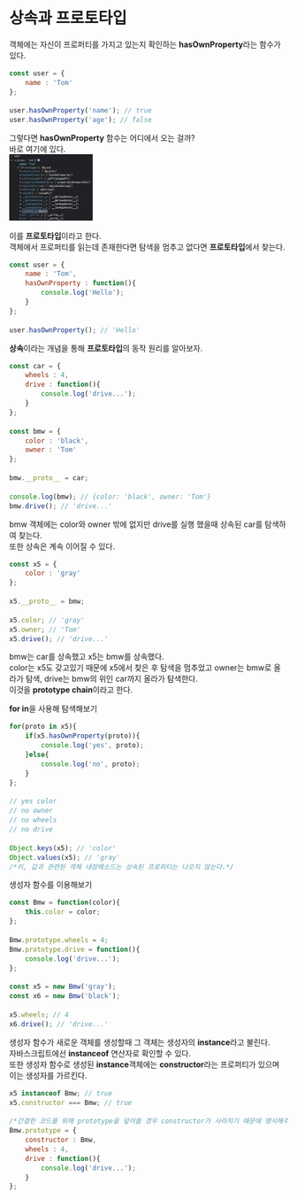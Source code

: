 상속과 프로토타입
=============

객체에는 자신이 프로퍼티를 가지고 있는지 확인하는 **hasOwnProperty**라는 함수가 있다.
```javascript
const user = {
    name : 'Tom'
};

user.hasOwnProperty('name'); // true
user.hasOwnProperty('age'); // false
```
그렇다면 **hasOwnProperty** 함수는 어디에서 오는 걸까?   
바로 여기에 있다.   
<img src = "../img/prototype.png" width = "30%" height = "30%">   

이를 **프로토타입**이라고 한다.   
객체에서 프로퍼티를 읽는데 존재한다면 탐색을 멈추고 없다면 **프로토타입**에서 찾는다.
```javascript
const user = {
    name : 'Tom',
    hasOwnProperty : function(){
        console.log('Hello');
    }
};

user.hasOwnProperty(); // 'Hello'
```
   
**상속**이라는 개념을 통해 **프로토타입**의 동작 원리를 알아보자.
```javascript
const car = {
    wheels : 4,
    drive : function(){
        console.log('drive...');
    }
};

const bmw = {
    color : 'black',
    owner : 'Tom'
};

bmw.__proto__ = car;

console.log(bmw); // {color: 'black', owner: 'Tom'}
bmw.drive(); // 'drive...'
```
bmw 객체에는 color와 owner 밖에 없지만 drive를 실행 했을때 상속된 car를 탐색하여 찾는다.   
또한 상속은 계속 이어질 수 있다.
```javascript
const x5 = {
    color : 'gray'
};

x5.__proto__ = bmw;

x5.color; // 'gray'
x5.owner; // 'Tom'
x5.drive(); // 'drive...'
```
bmw는 car를 상속했고 x5는 bmw를 상속했다.   
color는 x5도 갖고있기 때문에 x5에서 찾은 후 탐색을 멈추었고 owner는 bmw로 올라가 탐색, drive는 bmw의 위인 car까지 올라가 탐색한다.   
이것을 **prototype chain**이라고 한다.   

**for in**을 사용해 탐색해보기
```javascript
for(proto in x5){
    if(x5.hasOwnProperty(proto)){
        console.log('yes', proto);
    }else{
        console.log('no', proto);
    }
};

// yes color
// no owner
// no wheels
// no drive

Object.keys(x5); // 'color'
Object.values(x5); // 'gray'
/*키, 값과 관련된 객체 내장메소드는 상속된 프로퍼티는 나오지 않는다.*/
```

생성자 함수를 이용해보기
```javascript
const Bmw = function(color){
    this.color = color;
};

Bmw.prototype.wheels = 4;
Bmw.prototype.drive = function(){
    console.log('drive...');
};

const x5 = new Bmw('gray');
const x6 = new Bmw('black');

x5.wheels; // 4
x6.drive(); // 'drive...'
```
생성자 함수가 새로운 객체를 생성할때 그 객체는 생성자의 **instance**라고 불린다.   
자바스크립트에선 **instanceof** 연산자로 확인할 수 있다.   
또한 생성자 함수로 생성된 **instance**객체에는 **constructor**라는 프로퍼티가 있으며 이는 생성자를 가르킨다.   
```javascript
x5 instanceof Bmw; // true
x5.constructor === Bmw; // true

/*간결한 코드를 위해 prototype을 덮어쓸 경우 constructor가 사라지기 때문에 명시해주자*/
Bmw.prototype = {
    constructor : Bmw,
    wheels : 4,
    drive : function(){
        console.log('drive...');
    }
};
```
